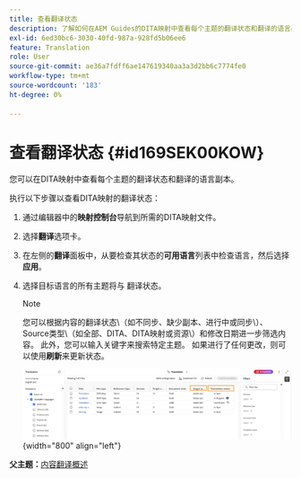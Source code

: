```yaml
---
title: 查看翻译状态
description: 了解如何在AEM Guides的DITA映射中查看每个主题的翻译状态和翻译的语言副本。
exl-id: 6ed30bc6-3030-40fd-987a-928fd5b06ee6
feature: Translation
role: User
source-git-commit: ae36a7fdff6ae147619340aa3a3d2bb6c7774fe0
workflow-type: tm+mt
source-wordcount: '183'
ht-degree: 0%

---
```


# 查看翻译状态 {#id169SEK00KOW}

您可以在DITA映射中查看每个主题的翻译状态和翻译的语言副本。

执行以下步骤以查看DITA映射的翻译状态：

1. 通过编辑器中的&#x200B;**映射控制台**&#x200B;导航到所需的DITA映射文件。
1. 选择&#x200B;**翻译**&#x200B;选项卡。
1. 在左侧的&#x200B;**翻译**&#x200B;面板中，从要检查其状态的&#x200B;**可用语言**&#x200B;列表中检查语言，然后选择&#x200B;**应用**。
1. 选择目标语言的所有主题将与   翻译状态。

   >[!NOTE]
   >
   > 您可以根据内容的翻译状态\（如不同步、缺少副本、进行中或同步\）、Source类型\（如全部、DITA、DITA映射或资源\）和修改日期进一步筛选内容。 此外，您可以输入关键字来搜索特定主题。 如果进行了任何更改，则可以使用&#x200B;**刷新**&#x200B;来更新状态。

   ![](images/translation-status-new.png){width="800" align="left"}

**父主题：**[&#x200B;内容翻译概述](translation.md)
